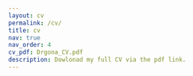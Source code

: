 ```yaml
---
layout: cv
permalink: /cv/
title: cv
nav: true
nav_order: 4
cv_pdf: Drgona_CV.pdf
description: Dowlonad my full CV via the pdf link.
---
```

